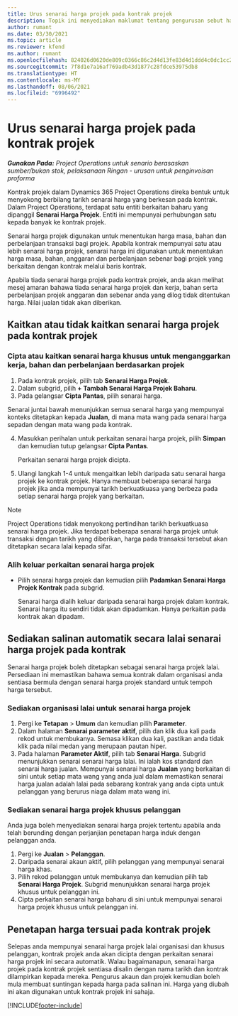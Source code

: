 ```yaml
---
title: Urus senarai harga projek pada kontrak projek
description: Topik ini menyediakan maklumat tentang pengurusan sebut harga projek pada kontrak projek.
author: rumant
ms.date: 03/30/2021
ms.topic: article
ms.reviewer: kfend
ms.author: rumant
ms.openlocfilehash: 824026d0620de809c0366c86c2d4d13fe83d4d1ddd4c0dc1cc2645ff712705d5
ms.sourcegitcommit: 7f8d1e7a16af769adb43d1877c28fdce53975db8
ms.translationtype: HT
ms.contentlocale: ms-MY
ms.lasthandoff: 08/06/2021
ms.locfileid: "6996492"
---
```

# <a name="manage-project-price-lists-on-project-contracts"></a>Urus senarai harga projek pada kontrak projek

_**Gunakan Pada:** Project Operations untuk senario berasaskan sumber/bukan stok, pelaksanaan Ringan - urusan untuk penginvoisan proforma_

Kontrak projek dalam Dynamics 365 Project Operations direka bentuk untuk menyokong berbilang tarikh senarai harga yang berkesan pada kontrak. Dalam Project Operations, terdapat satu entiti berkaitan baharu yang dipanggil **Senarai Harga Projek**. Entiti ini mempunyai perhubungan satu kepada banyak ke kontrak projek.

Senarai harga projek digunakan untuk menentukan harga masa, bahan dan perbelanjaan transaksi bagi projek. Apabila kontrak mempunyai satu atau lebih senarai harga projek, senarai harga ini digunakan untuk menentukan harga masa, bahan, anggaran dan perbelanjaan sebenar bagi projek yang berkaitan dengan kontrak melalui baris kontrak.

Apabila tiada senarai harga projek pada kontrak projek, anda akan melihat mesej amaran bahawa tiada senarai harga projek dan kerja, bahan serta perbelanjaan projek anggaran dan sebenar anda yang dilog tidak ditentukan harga. Nilai jualan tidak akan diberikan.

## <a name="associate-or-unassociate-a-project-price-list-on-a-project-contract"></a>Kaitkan atau tidak kaitkan senarai harga projek pada kontrak projek

### <a name="create-or-associate-a-specific-price-list-for-estimating-project-based-work-material-and-expenses"></a>Cipta atau kaitkan senarai harga khusus untuk menganggarkan kerja, bahan dan perbelanjaan berdasarkan projek

1. Pada kontrak projek, pilih tab **Senarai Harga Projek**.
2. Dalam subgrid, pilih **+ Tambah Senarai Harga Projek Baharu**.
3. Pada gelangsar **Cipta Pantas**, pilih senarai harga. 

  Senarai juntai bawah menunjukkan semua senarai harga yang mempunyai konteks ditetapkan kepada **Jualan**, di mana mata wang pada senarai harga sepadan dengan mata wang pada kontrak.
  
4. Masukkan perihalan untuk perkaitan senarai harga projek, pilih **Simpan** dan kemudian tutup gelangsar **Cipta Pantas**.

   Perkaitan senarai harga projek dicipta.
   
5. Ulangi langkah 1-4 untuk mengaitkan lebih daripada satu senarai harga projek ke kontrak projek. Hanya membuat beberapa senarai harga projek jika anda mempunyai tarikh berkuatkuasa yang berbeza pada setiap senarai harga projek yang berkaitan.

> [!NOTE]
> Project Operations tidak menyokong pertindihan tarikh berkuatkuasa senarai harga projek. Jika terdapat beberapa senarai harga projek untuk transaksi dengan tarikh yang diberikan, harga pada transaksi tersebut akan ditetapkan secara lalai kepada sifar.

### <a name="remove-a-project-price-list-association"></a>Alih keluar perkaitan senarai harga projek

- Pilih senarai harga projek dan kemudian pilih **Padamkan Senarai Harga Projek Kontrak** pada subgrid. 

  Senarai harga dialih keluar daripada senarai harga projek dalam kontrak. Senarai harga itu sendiri tidak akan dipadamkan. Hanya perkaitan pada kontrak akan dipadam.

## <a name="set-up-automatic-defaulting-of-project-price-lists-on-a-contract"></a>Sediakan salinan automatik secara lalai senarai harga projek pada kontrak

Senarai harga projek boleh ditetapkan sebagai senarai harga projek lalai. Persediaan ini memastikan bahawa semua kontrak dalam organisasi anda sentiasa bermula dengan senarai harga projek standard untuk tempoh harga tersebut.

### <a name="set-up-the-organizational-default-for-project-price-lists"></a>Sediakan organisasi lalai untuk senarai harga projek

1. Pergi ke **Tetapan** > **Umum** dan kemudian pilih **Parameter**.
2. Dalam halaman **Senarai parameter aktif**, pilih dan klik dua kali pada rekod untuk membukanya. Semasa klikan dua kali, pastikan anda tidak klik pada nilai medan yang merupaan pautan hiper. 
3. Pada halaman **Parameter Aktif**, pilih tab **Senarai Harga**. Subgrid menunjukkan senarai senarai harga lalai. Ini ialah kos standard dan senarai harga jualan. Mempunyai senarai harga **Jualan** yang berkaitan di sini untuk setiap mata wang yang anda jual dalam memastikan senarai harga jualan adalah lalai pada sebarang kontrak yang anda cipta untuk pelanggan yang berurus niaga dalam mata wang ini.

### <a name="set-up-a-customer-specific-project-price-list"></a>Sediakan senarai harga projek khusus pelanggan

Anda juga boleh menyediakan senarai harga projek tertentu apabila anda telah berunding dengan perjanjian penetapan harga induk dengan pelanggan anda.

1. Pergi ke **Jualan** > **Pelanggan**.
2. Daripada senarai akaun aktif, pilih pelanggan yang mempunyai senarai harga khas.
3. Pilih rekod pelanggan untuk membukanya dan kemudian pilih tab **Senarai Harga Projek**. Subgrid menunjukkan senarai harga projek khusus untuk pelanggan ini. 
4. Cipta perkaitan senarai harga baharu di sini untuk mempunyai senarai harga projek khusus untuk pelanggan ini.

## <a name="custom-pricing-on-a-project-contract"></a>Penetapan harga tersuai pada kontrak projek

Selepas anda mempunyai senarai harga projek lalai organisasi dan khusus pelanggan, kontrak projek anda akan dicipta dengan perkaitan senarai harga projek ini secara automatik. Walau bagaimanapun, senarai harga projek pada kontrak projek sentiasa disalin dengan nama tarikh dan kontrak dilampirkan kepada mereka. Pengurus akaun dan projek kemudian boleh mula membuat suntingan kepada harga pada salinan ini. Harga yang diubah ini akan digunakan untuk kontrak projek ini sahaja.


[!INCLUDE[footer-include](../includes/footer-banner.md)]
